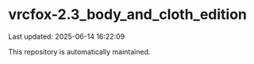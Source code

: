 # vrcfox-2.3_body_and_cloth_edition

Last updated: 2025-06-14 16:22:09

This repository is automatically maintained.
